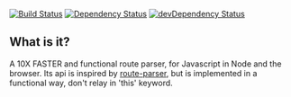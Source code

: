 [![Build Status](https://travis-ci.org/MauroJr/functional-route-parser.png?branch=master)](https://travis-ci.org/MauroJr/functional-route-parser)
[![Dependency Status](https://david-dm.org/MauroJr/functional-route-parser.svg?theme=shields.io)](https://david-dm.org/MauroJr/functional-route-parser)
[![devDependency Status](https://david-dm.org/MauroJr/functional-route-parser/dev-status.svg?theme=shields.io)](https://david-dm.org/MauroJr/functional-route-parser#info=devDependencies)

## What is it?

A 10X FASTER and functional route parser, for Javascript in Node and the browser. Its api is inspired by [route-parser](https://github.com/rcs/route-parser), but is implemented in a functional way, don't relay in 'this' keyword.

